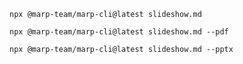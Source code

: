 ```shell
npx @marp-team/marp-cli@latest slideshow.md
```

```shell
npx @marp-team/marp-cli@latest slideshow.md --pdf
```

```shell
npx @marp-team/marp-cli@latest slideshow.md --pptx
```
